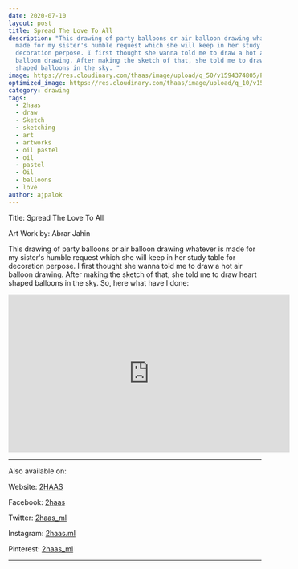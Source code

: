 ```yaml
---
date: 2020-07-10
layout: post
title: Spread The Love To All
description: "This drawing of party balloons or air balloon drawing whatever is
  made for my sister's humble request which she will keep in her study table for
  decoration perpose. I first thought she wanna told me to draw a hot air
  balloon drawing. After making the sketch of that, she told me to draw heart
  shaped balloons in the sky. "
image: https://res.cloudinary.com/thaas/image/upload/q_50/v1594374805/PicsArt_07-10-01.33.05_naciai.jpg
optimized_image: https://res.cloudinary.com/thaas/image/upload/q_10/v1594374805/PicsArt_07-10-01.33.05_naciai.jpg
category: drawing
tags:
  - 2haas
  - draw
  - Sketch
  - sketching
  - art
  - artworks
  - oil pastel
  - oil
  - pastel
  - Oil
  - balloons
  - love
author: ajpalok
---
```

Title: Spread The Love To All

Art Work by: Abrar Jahin

This drawing of party balloons or air balloon drawing whatever is made for my sister's humble request which she will keep in her study table for decoration perpose. I first thought she wanna told me to draw a hot air balloon drawing. After making the sketch of that, she told me to draw heart shaped balloons in the sky. So, here what have I done:
<iframe width="560" height="315" src="https://www.youtube-nocookie.com/embed/TugeSdwsL_o" frameborder="0" allow="accelerometer; autoplay; encrypted-media; gyroscope; picture-in-picture" allowfullscreen></iframe>

- - -

Also available on:  

Website: [2HAAS](https://2haas.ml/)  

Facebook: [2haas](https://facebook.com/2haas)  

Twitter: [2haas_ml](https://twitter.com/2haas_ml)  

Instagram: [2haas.ml](https://instagram.com/2haas.ml)  

Pinterest: [2haas_ml](https://pinterest.com/2haas_ml)  

- - - 
